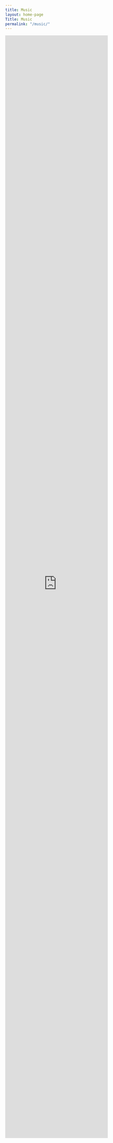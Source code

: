 ```yaml
---
title: Music
layout: home-page
Title: Music
permalink: "/music/"
---
```


<iframe src="https://open.spotify.com/embed?uri=spotify:user:mikel1234p:playlist:7Kc1jovZkobhU46jMEtFr6" width="65%" height="90%" frameborder="0" allowtransparency="true" allow="encrypted-media"></iframe>